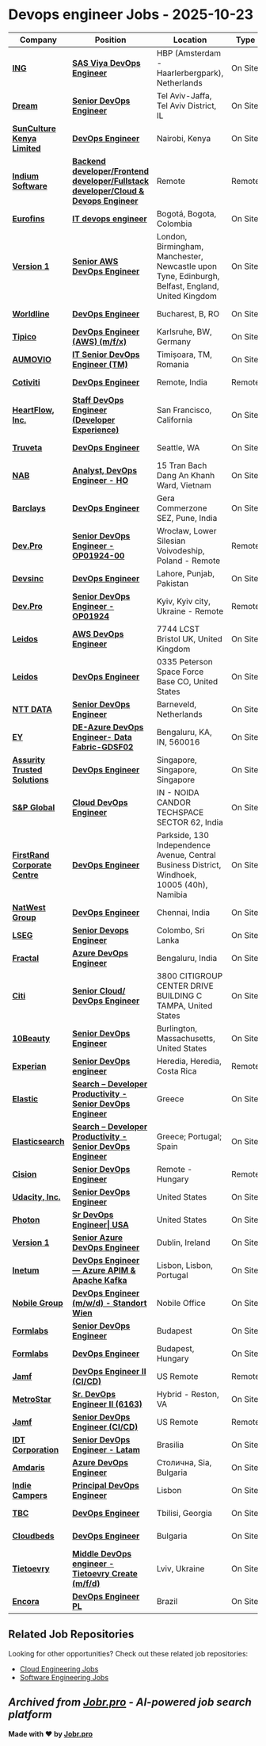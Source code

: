 # Devops engineer Jobs - 2025-10-23

| Company | Position | Location | Type | Date |
| ------- | -------- | -------- | ---- | ------ |
| **[ING](https://www.ing.com/)** | **[SAS Viya DevOps Engineer](https://jobr.pro/job/30801593/sas-viya-devops-engineer?utm_source=github&utm_medium=repo&utm_campaign=github-devops-jobs)** | HBP (Amsterdam - Haarlerbergpark), Netherlands | On Site | Oct 23 |
| **[Dream](https://dreamgroup.com/)** | **[Senior DevOps Engineer](https://jobr.pro/job/30773213/senior-devops-engineer?utm_source=github&utm_medium=repo&utm_campaign=github-devops-jobs)** | Tel Aviv-Jaffa, Tel Aviv District, IL | On Site | Oct 22 |
| **[SunCulture Kenya Limited](https://sunculture.io/)** | **[DevOps Engineer](https://jobr.pro/job/30766802/devops-engineer?utm_source=github&utm_medium=repo&utm_campaign=github-devops-jobs)** | Nairobi, Kenya | On Site | Oct 22 |
| **[Indium Software](https://www.indiumsoftware.com/)** | **[Backend developer/Frontend developer/Fullstack developer/Cloud & Devops Engineer](https://jobr.pro/job/30762179/backend-developerfrontend-developerfullstack-developercloud-devops-engineer?utm_source=github&utm_medium=repo&utm_campaign=github-devops-jobs)** | Remote | Remote | Oct 22 |
| **[Eurofins](https://www.eurofins.com)** | **[IT devops engineer](https://jobr.pro/job/30759541/it-devops-engineer?utm_source=github&utm_medium=repo&utm_campaign=github-devops-jobs)** | Bogotá, Bogota, Colombia | On Site | Oct 22 |
| **[Version 1](https://www.version1.com)** | **[Senior AWS DevOps Engineer](https://jobr.pro/job/30758720/senior-aws-devops-engineer?utm_source=github&utm_medium=repo&utm_campaign=github-devops-jobs)** | London, Birmingham, Manchester, Newcastle upon Tyne, Edinburgh, Belfast, England, United Kingdom | On Site | Oct 22 |
| **[Worldline](https://www.worldline.com)** | **[DevOps Engineer](https://jobr.pro/job/30727122/devops-engineer?utm_source=github&utm_medium=repo&utm_campaign=github-devops-jobs)** | Bucharest, B, RO | On Site | Oct 22 |
| **[Tipico](https://www.tipico-careers.com)** | **[DevOps Engineer (AWS) (m/f/x)](https://jobr.pro/job/30758724/devops-engineer-aws-mfx?utm_source=github&utm_medium=repo&utm_campaign=github-devops-jobs)** | Karlsruhe, BW, Germany | On Site | Oct 22 |
| **[AUMOVIO](https://www.continental-automotive.com/)** | **[IT Senior DevOps Engineer (TM)](https://jobr.pro/job/30759239/it-senior-devops-engineer-tm?utm_source=github&utm_medium=repo&utm_campaign=github-devops-jobs)** | Timișoara, TM, Romania | On Site | Oct 22 |
| **[Cotiviti](https://www.cotiviti.com/)** | **[DevOps Engineer](https://jobr.pro/job/30727724/devops-engineer?utm_source=github&utm_medium=repo&utm_campaign=github-devops-jobs)** | Remote, India | Remote | Oct 22 |
| **[HeartFlow, Inc.](https://www.heartflow.com/)** | **[Staff DevOps Engineer (Developer Experience)](https://jobr.pro/job/30726650/staff-devops-engineer-developer-experience?utm_source=github&utm_medium=repo&utm_campaign=github-devops-jobs)** | San Francisco, California | On Site | Oct 22 |
| **[Truveta](https://www.truveta.com/)** | **[DevOps Engineer](https://jobr.pro/job/30720948/devops-engineer?utm_source=github&utm_medium=repo&utm_campaign=github-devops-jobs)** | Seattle, WA | On Site | Oct 22 |
| **[NAB](https://www.nab.com.au/)** | **[Analyst, DevOps Engineer - HO](https://jobr.pro/job/30775826/analyst-devops-engineer-ho?utm_source=github&utm_medium=repo&utm_campaign=github-devops-jobs)** | 15 Tran Bach Dang An Khanh Ward, Vietnam | On Site | Oct 22 |
| **[Barclays](https://home.barclays/)** | **[DevOps Engineer](https://jobr.pro/job/30776018/devops-engineer?utm_source=github&utm_medium=repo&utm_campaign=github-devops-jobs)** | Gera Commerzone SEZ, Pune, India | On Site | Oct 22 |
| **[Dev.Pro](https://dev.pro/)** | **[Senior DevOps Engineer - OP01924-00](https://jobr.pro/job/30746676/senior-devops-engineer-op01924-00?utm_source=github&utm_medium=repo&utm_campaign=github-devops-jobs)** | Wrocław, Lower Silesian Voivodeship, Poland - Remote | Remote | Oct 22 |
| **[Devsinc](https://devsinc.com/)** | **[DevOps Engineer](https://jobr.pro/job/30744458/devops-engineer?utm_source=github&utm_medium=repo&utm_campaign=github-devops-jobs)** | Lahore, Punjab, Pakistan | On Site | Oct 22 |
| **[Dev.Pro](https://dev.pro/)** | **[Senior DevOps Engineer - OP01924](https://jobr.pro/job/30746675/senior-devops-engineer-op01924?utm_source=github&utm_medium=repo&utm_campaign=github-devops-jobs)** | Kyiv, Kyiv city, Ukraine - Remote | Remote | Oct 22 |
| **[Leidos](https://www.leidos.com/)** | **[AWS DevOps Engineer](https://jobr.pro/job/30796524/aws-devops-engineer?utm_source=github&utm_medium=repo&utm_campaign=github-devops-jobs)** | 7744 LCST Bristol UK, United Kingdom | On Site | Oct 22 |
| **[Leidos](https://www.leidos.com/)** | **[DevOps Engineer](https://jobr.pro/job/30796450/devops-engineer?utm_source=github&utm_medium=repo&utm_campaign=github-devops-jobs)** | 0335 Peterson Space Force Base CO, United States | On Site | Oct 22 |
| **[NTT DATA](https://hello.global.ntt/)** | **[Senior DevOps Engineer](https://jobr.pro/job/30798820/senior-devops-engineer?utm_source=github&utm_medium=repo&utm_campaign=github-devops-jobs)** | Barneveld, Netherlands | On Site | Oct 22 |
| **[EY](https://www.ey.com)** | **[DE-Azure DevOps Engineer- Data Fabric-GDSF02](https://jobr.pro/job/30743567/de-azure-devops-engineer-data-fabric-gdsf02?utm_source=github&utm_medium=repo&utm_campaign=github-devops-jobs)** | Bengaluru, KA, IN, 560016 | On Site | Oct 22 |
| **[Assurity Trusted Solutions](https://www.assurity.sg/)** | **[DevOps Engineer](https://jobr.pro/job/30750183/devops-engineer?utm_source=github&utm_medium=repo&utm_campaign=github-devops-jobs)** | Singapore, Singapore, Singapore | On Site | Oct 22 |
| **[S&P Global](https://www.spglobal.com/)** | **[Cloud DevOps Engineer](https://jobr.pro/job/30752953/cloud-devops-engineer?utm_source=github&utm_medium=repo&utm_campaign=github-devops-jobs)** | IN - NOIDA CANDOR TECHSPACE SECTOR 62, India | On Site | Oct 22 |
| **[FirstRand Corporate Centre](https://www.firstrand.co.za/)** | **[DevOps Engineer](https://jobr.pro/job/30797734/devops-engineer?utm_source=github&utm_medium=repo&utm_campaign=github-devops-jobs)** | Parkside, 130 Independence Avenue, Central Business District, Windhoek, 10005 (40h), Namibia | On Site | Oct 22 |
| **[NatWest Group](https://www.natwestgroup.com/)** | **[DevOps Engineer](https://jobr.pro/job/30793427/devops-engineer?utm_source=github&utm_medium=repo&utm_campaign=github-devops-jobs)** | Chennai, India | On Site | Oct 22 |
| **[LSEG](https://www.lseg.com/)** | **[Senior Devops Engineer](https://jobr.pro/job/30786309/senior-devops-engineer?utm_source=github&utm_medium=repo&utm_campaign=github-devops-jobs)** | Colombo, Sri Lanka | On Site | Oct 22 |
| **[Fractal](https://fractal.ai/)** | **[Azure DevOps Engineer](https://jobr.pro/job/30797281/azure-devops-engineer?utm_source=github&utm_medium=repo&utm_campaign=github-devops-jobs)** | Bengaluru, India | On Site | Oct 22 |
| **[Citi](https://www.citigroup.com/)** | **[Senior Cloud/ DevOps Engineer](https://jobr.pro/job/30799009/senior-cloud-devops-engineer?utm_source=github&utm_medium=repo&utm_campaign=github-devops-jobs)** | 3800 CITIGROUP CENTER DRIVE BUILDING C TAMPA, United States | On Site | Oct 22 |
| **[10Beauty](https://www.10beauty.co)** | **[Senior DevOps Engineer](https://jobr.pro/job/30716061/senior-devops-engineer?utm_source=github&utm_medium=repo&utm_campaign=github-devops-jobs)** | Burlington, Massachusetts, United States | On Site | Oct 21 |
| **[Experian](https://www.experian.com/)** | **[Senior DevOps engineer](https://jobr.pro/job/30707259/senior-devops-engineer?utm_source=github&utm_medium=repo&utm_campaign=github-devops-jobs)** | Heredia, Heredia, Costa Rica | Remote | Oct 21 |
| **[Elastic](https://www.elastic.co/)** | **[Search – Developer Productivity - Senior DevOps Engineer](https://jobr.pro/job/30714082/search-developer-productivity-senior-devops-engineer?utm_source=github&utm_medium=repo&utm_campaign=github-devops-jobs)** | Greece | On Site | Oct 21 |
| **[Elasticsearch](https://www.elastic.co/)** | **[Search – Developer Productivity - Senior DevOps Engineer](https://jobr.pro/job/30712948/search-developer-productivity-senior-devops-engineer?utm_source=github&utm_medium=repo&utm_campaign=github-devops-jobs)** | Greece; Portugal; Spain | On Site | Oct 21 |
| **[Cision](https://www.cision.com/)** | **[Senior DevOps Engineer](https://jobr.pro/job/30712961/senior-devops-engineer?utm_source=github&utm_medium=repo&utm_campaign=github-devops-jobs)** | Remote - Hungary | Remote | Oct 21 |
| **[Udacity, Inc.](https://www.udacity.com/)** | **[Senior DevOps Engineer](https://jobr.pro/job/30715975/senior-devops-engineer?utm_source=github&utm_medium=repo&utm_campaign=github-devops-jobs)** | United States | On Site | Oct 21 |
| **[Photon](https://www.photon.com/)** | **[Sr DevOps Engineer\| USA](https://jobr.pro/job/30752808/sr-devops-engineer-usa?utm_source=github&utm_medium=repo&utm_campaign=github-devops-jobs)** | United States | On Site | Oct 21 |
| **[Version 1](https://www.version1.com)** | **[Senior Azure DevOps Engineer](https://jobr.pro/job/30707042/senior-azure-devops-engineer?utm_source=github&utm_medium=repo&utm_campaign=github-devops-jobs)** | Dublin, Ireland | On Site | Oct 21 |
| **[Inetum](https://www.inetum.com)** | **[DevOps Engineer — Azure APIM & Apache Kafka](https://jobr.pro/job/30707045/devops-engineer-azure-apim-apache-kafka?utm_source=github&utm_medium=repo&utm_campaign=github-devops-jobs)** | Lisbon, Lisbon, Portugal | On Site | Oct 21 |
| **[Nobile Group](https://nobile-group.com/)** | **[DevOps Engineer (m/w/d) - Standort Wien](https://jobr.pro/job/30732364/devops-engineer-mwd-standort-wien?utm_source=github&utm_medium=repo&utm_campaign=github-devops-jobs)** | Nobile Office | On Site | Oct 21 |
| **[Formlabs](https://formlabs.com/)** | **[Senior DevOps Engineer](https://jobr.pro/job/30727461/senior-devops-engineer?utm_source=github&utm_medium=repo&utm_campaign=github-devops-jobs)** | Budapest | On Site | Oct 21 |
| **[Formlabs](https://formlabs.com/)** | **[DevOps Engineer](https://jobr.pro/job/30727459/devops-engineer?utm_source=github&utm_medium=repo&utm_campaign=github-devops-jobs)** | Budapest, Hungary | On Site | Oct 21 |
| **[Jamf](https://www.jamf.com/)** | **[DevOps Engineer II (CI/CD)](https://jobr.pro/job/30720443/devops-engineer-ii-cicd?utm_source=github&utm_medium=repo&utm_campaign=github-devops-jobs)** | US Remote | Remote | Oct 21 |
| **[MetroStar](https://www.metrostar.com/)** | **[Sr. DevOps Engineer II (6163)](https://jobr.pro/job/30716722/sr-devops-engineer-ii-6163?utm_source=github&utm_medium=repo&utm_campaign=github-devops-jobs)** | Hybrid - Reston, VA | On Site | Oct 21 |
| **[Jamf](https://www.jamf.com/)** | **[Senior DevOps Engineer (CI/CD)](https://jobr.pro/job/30720445/senior-devops-engineer-cicd?utm_source=github&utm_medium=repo&utm_campaign=github-devops-jobs)** | US Remote | Remote | Oct 21 |
| **[IDT Corporation](https://www.idt.net/)** | **[Senior DevOps Engineer - Latam](https://jobr.pro/job/30714467/senior-devops-engineer-latam?utm_source=github&utm_medium=repo&utm_campaign=github-devops-jobs)** | Brasilia | On Site | Oct 21 |
| **[Amdaris](https://amdaris.com/)** | **[Azure DevOps Engineer](https://jobr.pro/job/30727817/azure-devops-engineer?utm_source=github&utm_medium=repo&utm_campaign=github-devops-jobs)** | Столична, Sia, Bulgaria | On Site | Oct 21 |
| **[Indie Campers](https://indiecampers.com/)** | **[Principal DevOps Engineer](https://jobr.pro/job/30726333/principal-devops-engineer?utm_source=github&utm_medium=repo&utm_campaign=github-devops-jobs)** | Lisbon | On Site | Oct 21 |
| **[TBC](https://beta.tbcbank.ge/)** | **[DevOps Engineer](https://jobr.pro/job/30661132/devops-engineer?utm_source=github&utm_medium=repo&utm_campaign=github-devops-jobs)** | Tbilisi, Georgia | On Site | Oct 21 |
| **[Cloudbeds](https://www.cloudbeds.com/)** | **[DevOps Engineer](https://jobr.pro/job/30725981/devops-engineer?utm_source=github&utm_medium=repo&utm_campaign=github-devops-jobs)** | Bulgaria | On Site | Oct 21 |
| **[Tietoevry](https://www.tietoevry.com/)** | **[Middle DevOps engineer - Tietoevry Create (m/f/d)](https://jobr.pro/job/30723345/middle-devops-engineer-tietoevry-create-mfd?utm_source=github&utm_medium=repo&utm_campaign=github-devops-jobs)** | Lviv, Ukraine | On Site | Oct 21 |
| **[Encora](https://www.encora.com/)** | **[DevOps Engineer PL](https://jobr.pro/job/30718013/devops-engineer-pl?utm_source=github&utm_medium=repo&utm_campaign=github-devops-jobs)** | Brazil | On Site | Oct 21 |

## Related Job Repositories

Looking for other opportunities? Check out these related job repositories:

- [Cloud Engineering Jobs](https://github.com/jobs-jobr-pro/Cloud-Engineering-Jobs)
- [Software Engineering Jobs](https://github.com/jobs-jobr-pro/Software-Engineering-Jobs)



*Archived from [Jobr.pro](https://jobr.pro?utm_source=github&utm_medium=repo&utm_campaign=github-devops-jobs) - AI-powered job search platform*
---

**Made with ❤️ by [Jobr.pro](https://jobr.pro?utm_source=github&utm_medium=repo&utm_campaign=github-devops-jobs)**